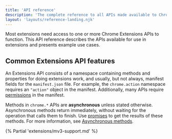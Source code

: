 ```yaml
---
title: 'API reference'
description: 'The complete reference to all APIs made available to Chrome Extensions. This includes APIs for the deprecated Chrome Apps platform as well as APIs still in beta and dev.'
layout: 'layouts/reference-landing.njk'
---
```


Most extensions need access to one or more Chrome Extensions APIs to function. This API reference describes the APIs available for use in extensions and presents example use cases.

## Common Extensions API features

An Extensions API consists of a namespace containing methods and properties for doing extensions work, and usually, but not always, manifest fields for the `manifest.json` file. For example, the `chrome.action` namespace requires an `"action"` object in the manifest. Additionally, many APIs require [permissions](/docs/extensions/mv3/declare_permissions/) in the manifest.

Methods in `chrome.*` APIs are **asynchronous** unless stated otherwise. Asynchronous methods return immediately, without waiting for the operation that calls them to finish. Use [promises](/docs/extensions/mv3/promises/) to get the results of these methods. For more information, see [Asynchronous methods](/docs/extensions/mv3/architecture-overview/#async-sync).

<!--What else are users likely to need to know about early? Should I bring back the mention of callbacks in the asynchronous methods explanation? And should I be able to edit the table structures in the generated content?-->

{% Partial 'extensions/mv3-support.md' %}
